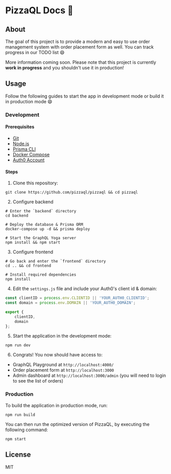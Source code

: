 # PizzaQL Docs :pizza:

## About

The goal of this project is to provide a modern and easy to use order management system with order placement form as well. You can track progress in our TODO list :smile: 

More information coming soon. Please note that this project is currently **work in progress** and you shouldn't use it in production!

## Usage

Follow the following guides to start the app in development mode or build it in production mode :smile:

### Development

#### Prerequisites

- [Git](https://git-scm.com/)
- [Node.js](https://nodejs.org/)
- [Prisma CLI](https://www.prisma.io/docs/prisma-cli-and-configuration/using-the-prisma-cli-alx4/)
- [Docker Compose](https://docs.docker.com/compose/install/)
- [Auth0 Account](https://auth0.com/)

#### Steps

1. Clone this repository:

```
git clone https://github.com/pizzaql/pizzaql && cd pizzaql
```

2. Configure backend

```
# Enter the `backend` directory
cd backend

# Deploy the database & Prisma ORM
docker-compose up -d && prisma deploy

# Start the GraphQL Yoga server
npm install && npm start
```

3. Configure frontend

```
# Go back and enter the `frontend` directory
cd .. && cd frontend

# Install required dependencies
npm install
```

4. Edit the `settings.js` file and include your Auth0's client id & domain:

```js
const clientID = process.env.CLIENTID || 'YOUR_AUTH0_CLIENTID';
const domain = process.env.DOMAIN || 'YOUR_AUTH0_DOMAIN';

export {
	clientID,
	domain
};
```

5. Start the application in the development mode:

```
npm run dev
```

6. Congrats! You now should have access to:

- GraphQL Playground at `http://localhost:4000/`
- Order placement form at `http://localhost:3000`
- Admin dashboard at `http://localhost:3000/admin` (you will need to login to see the list of orders)

### Production

To build the application in production mode, run:

```
npm run build
```

You can then run the optimized version of PizzaQL, by executing the following command:

```
npm start
```

## License

MIT

